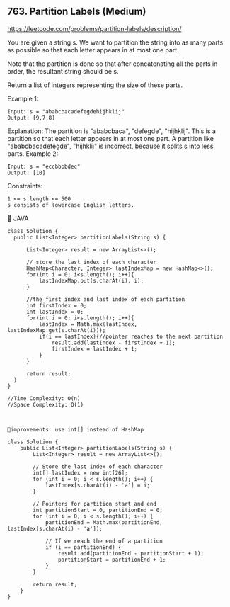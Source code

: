 ## 763. Partition Labels (Medium)
https://leetcode.com/problems/partition-labels/description/

You are given a string s. We want to partition the string into as many parts as possible so that each letter appears in at most one part.

Note that the partition is done so that after concatenating all the parts in order, the resultant string should be s.

Return a list of integers representing the size of these parts.

 

Example 1:

    Input: s = "ababcbacadefegdehijhklij"
    Output: [9,7,8]
Explanation:
The partition is "ababcbaca", "defegde", "hijhklij".
This is a partition so that each letter appears in at most one part.
A partition like "ababcbacadefegde", "hijhklij" is incorrect, because it splits s into less parts.
Example 2:

    Input: s = "eccbbbbdec"
    Output: [10]
     

Constraints:

    1 <= s.length <= 500
    s consists of lowercase English letters.

  🦡 JAVA

    class Solution {
      public List<Integer> partitionLabels(String s) {
          
          List<Integer> result = new ArrayList<>();
          
          // store the last index of each character
          HashMap<Character, Integer> lastIndexMap = new HashMap<>();
          for(int i = 0; i<s.length(); i++){
              lastIndexMap.put(s.charAt(i), i);
          }
          
          //the first index and last index of each partition
          int firstIndex = 0;
          int lastIndex = 0;
          for(int i = 0; i<s.length(); i++){
              lastIndex = Math.max(lastIndex, lastIndexMap.get(s.charAt(i)));
              if(i == lastIndex){//pointer reaches to the next partition
                  result.add(lastIndex - firstIndex + 1);
                  firstIndex = lastIndex + 1;
              }
          }
  
          return result;
      }
    }

    //Time Complexity: O(n)
    //Space Complexity: O(1)


  
    🥇improvements: use int[] instead of HashMap
    
    class Solution {
        public List<Integer> partitionLabels(String s) {
            List<Integer> result = new ArrayList<>();
    
            // Store the last index of each character
            int[] lastIndex = new int[26];
            for (int i = 0; i < s.length(); i++) {
                lastIndex[s.charAt(i) - 'a'] = i;
            }
    
            // Pointers for partition start and end
            int partitionStart = 0, partitionEnd = 0;
            for (int i = 0; i < s.length(); i++) {
                partitionEnd = Math.max(partitionEnd, lastIndex[s.charAt(i) - 'a']);
                
                // If we reach the end of a partition
                if (i == partitionEnd) {
                    result.add(partitionEnd - partitionStart + 1);
                    partitionStart = partitionEnd + 1;
                }
            }
    
            return result;
        }
    }

